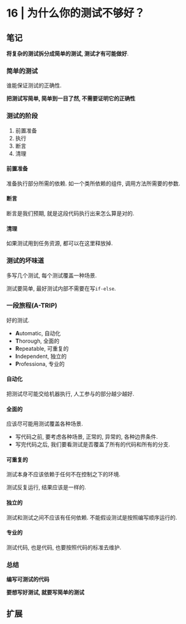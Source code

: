 # 16 | 为什么你的测试不够好？

## 笔记

**将复杂的测试拆分成简单的测试, 测试才有可能做好**.

### 简单的测试

谁能保证测试的正确性.

**把测试写简单, 简单到一目了然, 不需要证明它的正确性**

### 测试的阶段

1. 前置准备
2. 执行
3. 断言
4. 清理

#### 前置准备

准备执行部分所需的依赖. 如一个类所依赖的组件, 调用方法所需要的参数.

#### 断言

断言是我们预期, 就是这段代码执行出来怎么算是对的.

#### 清理

如果测试用到任务资源, 都可以在这里释放掉.

### 测试的坏味道

多写几个测试, 每个测试覆盖一种场景.

测试要简单, 最好测试内部不需要在写`if-else`.

### 一段旅程(A-TRIP)

好的测试.

* **A**utomatic, 自动化
* **T**horough, 全面的
* **R**epeatable, 可重复的
* **I**ndependent, 独立的
* **P**rofessiona, 专业的

#### 自动化

把测试尽可能交给机器执行, 人工参与的部分越少越好.

#### 全面的

应该尽可能用测试覆盖各种场景.

* 写代码之前, 要考虑各种场景, 正常的, 异常的, 各种边界条件.
* 写完代码之后, 我们要看测试是否覆盖了所有的代码和所有的分支.

#### 可重复的

测试本身不应该依赖于任何不在控制之下的环境.

测试反复运行, 结果应该是一样的.

#### 独立的

测试和测试之间不应该有任何依赖. 不能假设测试是按照编写顺序运行的.

#### 专业的 

测试代码, 也是代码, 也要按照代码的标准去维护.

### 总结

**编写可测试的代码**

**要想写好测试, 就要写简单的测试**

## 扩展